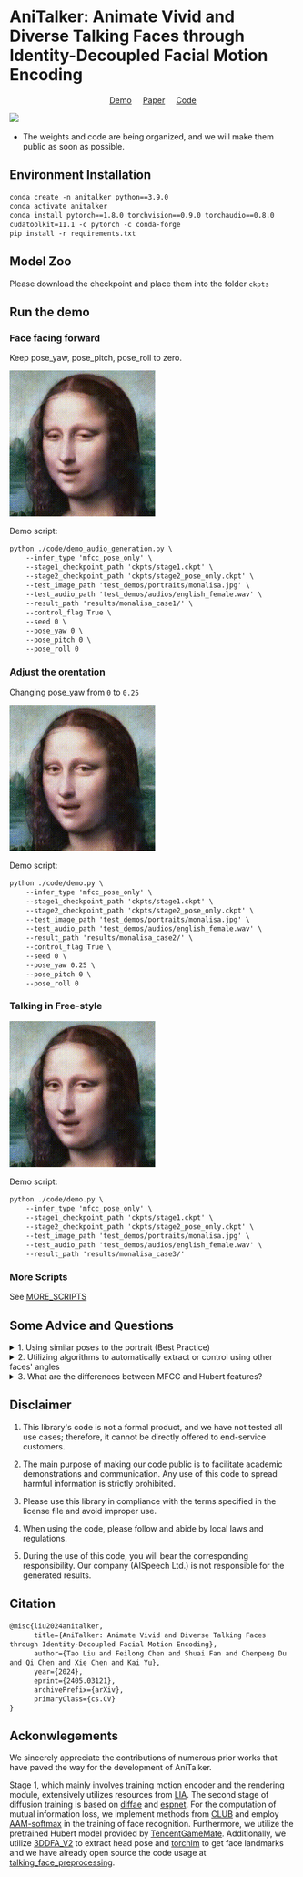 
# AniTalker: Animate Vivid and Diverse Talking Faces through Identity-Decoupled Facial Motion Encoding

<p align="center">
  <a href="https://x-lance.github.io/AniTalker/">Demo</a> &nbsp;&nbsp;&nbsp; <a href="https://arxiv.org/abs/2311.01811">Paper</a> &nbsp;&nbsp;&nbsp; <a href="https://github.com/X-LANCE/AniTalker">Code</a>
</p>


![](docs/img/generated_result.png)

* The weights and code are being organized, and we will make them public as soon as possible.

## Environment Installation

```shell
conda create -n anitalker python==3.9.0
conda activate anitalker
conda install pytorch==1.8.0 torchvision==0.9.0 torchaudio==0.8.0 cudatoolkit=11.1 -c pytorch -c conda-forge
pip install -r requirements.txt
```

## Model Zoo

Please download the checkpoint and place them into the folder ```ckpts```

## Run the demo

### Face facing forward

Keep pose_yaw, pose_pitch, pose_roll to zero.

![monalisa_facing_forward](assets/monalisa_facing_forward.gif)

Demo script:

```
python ./code/demo_audio_generation.py \
    --infer_type 'mfcc_pose_only' \
    --stage1_checkpoint_path 'ckpts/stage1.ckpt' \
    --stage2_checkpoint_path 'ckpts/stage2_pose_only.ckpt' \
    --test_image_path 'test_demos/portraits/monalisa.jpg' \
    --test_audio_path 'test_demos/audios/english_female.wav' \
    --result_path 'results/monalisa_case1/' \
    --control_flag True \
    --seed 0 \
    --pose_yaw 0 \
    --pose_pitch 0 \
    --pose_roll 0 
```


### Adjust the orentation 

Changing pose_yaw from `0` to `0.25`

![monalisa_turn_head_right](assets/monalisa_turn_head_right.gif)

Demo script:

```
python ./code/demo.py \
    --infer_type 'mfcc_pose_only' \
    --stage1_checkpoint_path 'ckpts/stage1.ckpt' \
    --stage2_checkpoint_path 'ckpts/stage2_pose_only.ckpt' \
    --test_image_path 'test_demos/portraits/monalisa.jpg' \
    --test_audio_path 'test_demos/audios/english_female.wav' \
    --result_path 'results/monalisa_case2/' \
    --control_flag True \
    --seed 0 \
    --pose_yaw 0.25 \
    --pose_pitch 0 \
    --pose_roll 0 
```


### Talking in Free-style

![monalisa_free_style](assets/monalisa_free_style.gif)

Demo script:

```
python ./code/demo.py \
    --infer_type 'mfcc_pose_only' \
    --stage1_checkpoint_path 'ckpts/stage1.ckpt' \
    --stage2_checkpoint_path 'ckpts/stage2_pose_only.ckpt' \
    --test_image_path 'test_demos/portraits/monalisa.jpg' \
    --test_audio_path 'test_demos/audios/english_female.wav' \
    --result_path 'results/monalisa_case3/'
```

### More Scripts

See [MORE_SCRIPTS](MORE_SCRIPTS.md)


## Some Advice and Questions

<details><summary>1. Using similar poses to the portrait (Best Practice)</summary>
To avoid potential deformation issues, it is recommended to keep the generated face angle close to the original portrait angle. For instance, if the face in the portrait is initially rotated to the left, it is advisable to use a value for yaw between -1 and 0 (-90 to 0 degrees). When the difference in angle from the portrait is significant, the generated face may appear distorted.
</details>

<details><summary>2. Utilizing algorithms to automatically extract or control using other faces' angles</summary>
If you need to automate face control, you can employ pose extraction algorithms to achieve this, such as extracting the pose of another person to drive the portrait. The algorithms for extraction have been open-sourced and can be found at <a href="https://github.com/liutaocode/talking_face_preprocessing?tab=readme-ov-file#face-orientation-angles">this link</a>.
</details>

<details><summary>3. What are the differences between MFCC and Hubert features?</summary>
Both `MFCC` and `Hubert` are front-end features for speech, used to extract audio signals. However, `Hubert` features require more environmental dependencies and occupy a significant amount of disk space. To facilitate quick inference for everyone, we have replaced this feature with a lightweight alternative (MFCC). The rest of the code remains unchanged. We have observed that MFCC converges more easily but may be inferior in terms of expressiveness compared to Hubert. If you need to extract Hubert features, please refer to <a href="https://github.com/liutaocode/talking_face_preprocessing?tab=readme-ov-file#audio-feature-extraction">this link</a>. Considering the highly lifelike nature of the generated results, we currently do not plan to release the weights based on Hubert.
</details>


## Disclaimer

1. This library's code is not a formal product, and we have not tested all use cases; therefore, it cannot be directly offered to end-service customers.

2. The main purpose of making our code public is to facilitate academic demonstrations and communication. Any use of this code to spread harmful information is strictly prohibited.

3. Please use this library in compliance with the terms specified in the license file and avoid improper use.

4. When using the code, please follow and abide by local laws and regulations.

5. During the use of this code, you will bear the corresponding responsibility. Our company (AISpeech Ltd.) is not responsible for the generated results.

## Citation

```
@misc{liu2024anitalker,
      title={AniTalker: Animate Vivid and Diverse Talking Faces through Identity-Decoupled Facial Motion Encoding}, 
      author={Tao Liu and Feilong Chen and Shuai Fan and Chenpeng Du and Qi Chen and Xie Chen and Kai Yu},
      year={2024},
      eprint={2405.03121},
      archivePrefix={arXiv},
      primaryClass={cs.CV}
}
```

## Ackonwlegements

We sincerely appreciate the contributions of numerous prior works that have paved the way for the development of AniTalker. 

Stage 1, which mainly involves training motion encoder and the rendering module, extensively utilizes resources from [LIA](https://github.com/wyhsirius/LIA). The second stage of diffusion training is based on [diffae](https://github.com/phizaz/diffae) and [espnet](https://espnet.github.io/espnet/_modules/espnet2/asr/encoder/conformer_encoder.html). For the computation of mutual information loss, we implement methods from [CLUB](https://github.com/Linear95/CLUB) and employ [AAM-softmax](https://github.com/TaoRuijie/ECAPA-TDNN) in the training of face recognition. Furthermore, we utilize the pretrained Hubert model provided by [TencentGameMate](https://github.com/TencentGameMate/chinese_speech_pretrain). Additionally, we utilize [3DDFA_V2](https://github.com/cleardusk/3DDFA_V2) to extract head pose and [torchlm](https://github.com/DefTruth/torchlm) to get face landmarks and we have already open source the code usage at [talking_face_preprocessing](https://github.com/liutaocode/talking_face_preprocessing).